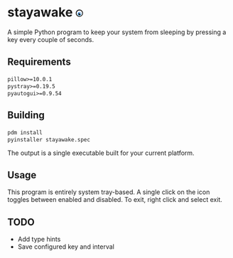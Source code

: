 # stayawake ![stayawake](assets/enabled.png)

A simple Python program to keep your system from sleeping by pressing a key every couple of seconds.

## Requirements
```
pillow>=10.0.1
pystray>=0.19.5
pyautogui>=0.9.54
```

## Building
```
pdm install
pyinstaller stayawake.spec
```

The output is a single executable built for your current platform.

## Usage
This program is entirely system tray-based. A single click on the icon toggles between enabled and disabled. To exit, right click and select exit.

## TODO
- Add type hints
- Save configured key and interval